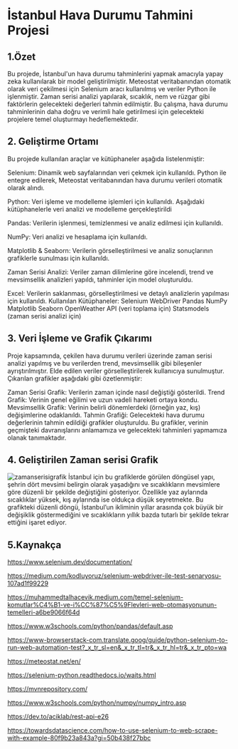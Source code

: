 # İstanbul Hava Durumu Tahmini Projesi
## 1.Özet
Bu projede, İstanbul'un hava durumu tahminlerini yapmak amacıyla yapay zeka kullanılarak bir model geliştirilmiştir. Meteostat veritabanından otomatik olarak veri çekilmesi için Selenium aracı kullanılmış ve veriler Python ile işlenmiştir. Zaman serisi analizi yapılarak, sıcaklık, nem ve rüzgar gibi faktörlerin gelecekteki değerleri tahmin edilmiştir. Bu çalışma, hava durumu tahminlerinin daha doğru ve verimli hale getirilmesi için gelecekteki projelere temel oluşturmayı hedeflemektedir.


## 2. Geliştirme Ortamı
Bu projede kullanılan araçlar ve kütüphaneler aşağıda listelenmiştir:

Selenium: Dinamik web sayfalarından veri çekmek için kullanıldı. Python ile entegre edilerek, Meteostat veritabanından hava durumu verileri otomatik olarak alındı.

Python: Veri işleme ve modelleme işlemleri için kullanıldı. Aşağıdaki kütüphanelerle veri analizi ve modelleme gerçekleştirildi

Pandas: Verilerin işlenmesi, temizlenmesi ve analiz edilmesi için kullanıldı.

NumPy: Veri analizi ve hesaplama için kullanıldı.

Matplotlib & Seaborn: Verilerin görselleştirilmesi ve analiz sonuçlarının grafiklerle sunulması için kullanıldı.

Zaman Serisi Analizi: Veriler zaman dilimlerine göre incelendi, trend ve mevsimsellik analizleri yapıldı, tahminler için model oluşturuldu.

Excel: Verilerin saklanması, görselleştirilmesi ve detaylı analizlerin yapılması için kullanıldı.
Kullanılan Kütüphaneler:
Selenium WebDriver
Pandas
NumPy
Matplotlib
Seaborn
OpenWeather API (veri toplama için)
Statsmodels (zaman serisi analizi için)

## 3. Veri İşleme ve Grafik Çıkarımı
Proje kapsamında, çekilen hava durumu verileri üzerinde zaman serisi analizi yapılmış ve bu verilerden trend, mevsimsellik gibi bileşenler ayrıştırılmıştır. Elde edilen veriler görselleştirilerek kullanıcıya sunulmuştur. Çıkarılan grafikler aşağıdaki gibi özetlenmiştir:

Zaman Serisi Grafik: Verilerin zaman içinde nasıl değiştiği gösterildi.
Trend Grafik: Verinin genel eğilimi ve uzun vadeli hareketi ortaya kondu.
Mevsimsellik Grafik: Verinin belirli dönemlerdeki (örneğin yaz, kış) değişimlerine odaklanıldı.
Tahmin Grafiği: Gelecekteki hava durumu değerlerinin tahmin edildiği grafikler oluşturuldu.
Bu grafikler, verinin geçmişteki davranışlarını anlamamıza ve gelecekteki tahminleri yapmamıza olanak tanımaktadır.

## 4. Geliştirilen Zaman serisi Grafik

![zamanserisigrafik](https://github.com/user-attachments/assets/03bb45a7-e29e-4561-b5d4-2044ddb5ac71)
İstanbul için bu grafiklerde görülen döngüsel yapı, şehrin dört mevsimi belirgin olarak yaşadığını ve sıcaklıkların mevsimlere göre düzenli bir şekilde değiştiğini gösteriyor.
Özellikle yaz aylarında sıcaklıklar yüksek, kış aylarında ise oldukça düşük seyretmekte.
Bu grafikteki düzenli döngü, İstanbul’un ikliminin yıllar arasında çok büyük bir değişiklik göstermediğini ve sıcaklıkların yıllık bazda tutarlı bir şekilde tekrar ettiğini işaret ediyor.



## 5.Kaynakça
https://www.selenium.dev/documentation/ 

https://medium.com/kodluyoruz/selenium-webdriver-ile-test-senaryosu-107ad1f99229

https://muhammedtalhacevik.medium.com/temel-selenium-komutlar%C4%B1-ve-i%CC%87%C5%9Flevleri-web-otomasyonunun-temelleri-a6be9066f64d

https://www.w3schools.com/python/pandas/default.asp

https://www-browserstack-com.translate.goog/guide/python-selenium-to-run-web-automation-test?_x_tr_sl=en&_x_tr_tl=tr&_x_tr_hl=tr&_x_tr_pto=wa

https://meteostat.net/en/

https://selenium-python.readthedocs.io/waits.html 

https://mvnrepository.com/

https://www.w3schools.com/python/numpy/numpy_intro.asp

https://dev.to/aciklab/rest-api-e26 

https://towardsdatascience.com/how-to-use-selenium-to-web-scrape-with-example-80f9b23a843a?gi=50b438f27bbc 
